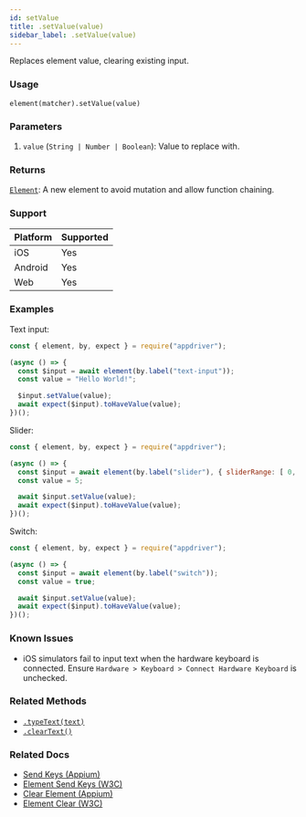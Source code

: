 ```yaml
---
id: setValue
title: .setValue(value)
sidebar_label: .setValue(value)
---
```


Replaces element value, clearing existing input.

### Usage

```text
element(matcher).setValue(value)
```

### Parameters

1. `value` (`String | Number | Boolean`): Value to replace with.

### Returns

[`Element`](../element.md): A new element to avoid mutation and allow function chaining.

### Support

| Platform | Supported |
| -------- | --------- |
| iOS      | Yes       |
| Android  | Yes       |
| Web      | Yes       |

### Examples

Text input:

```javascript
const { element, by, expect } = require("appdriver");

(async () => {
  const $input = await element(by.label("text-input"));
  const value = "Hello World!";

  $input.setValue(value);
  await expect($input).toHaveValue(value);
})();
```

Slider:

```javascript
const { element, by, expect } = require("appdriver");

(async () => {
  const $input = await element(by.label("slider"), { sliderRange: [ 0, 10 ]});
  const value = 5;

  await $input.setValue(value);
  await expect($input).toHaveValue(value);
})();
```

Switch:

```javascript
const { element, by, expect } = require("appdriver");

(async () => {
  const $input = await element(by.label("switch"));
  const value = true;

  await $input.setValue(value);
  await expect($input).toHaveValue(value);
})();
```

### Known Issues

- iOS simulators fail to input text when the hardware keyboard is connected. Ensure `Hardware > Keyboard > Connect Hardware Keyboard` is unchecked.

### Related Methods

- [`.typeText(text)`](./typeText.md)
- [`.clearText()`](./clearText.md)

### Related Docs

- [Send Keys (Appium)](http://appium.io/docs/en/commands/element/actions/send-keys/)
- [Element Send Keys (W3C)](https://www.w3.org/TR/webdriver/#dfn-element-send-keys)
- [Clear Element (Appium)](http://appium.io/docs/en/commands/element/actions/clear/)
- [Element Clear (W3C)](https://www.w3.org/TR/webdriver/#element-clear)